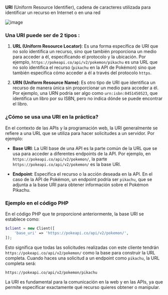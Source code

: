 **URI** (Uniform Resource Identifier), cadena de caracteres utilizada para identificar un recurso en Internet o en una red

![image](https://github.com/user-attachments/assets/97fca2b0-c171-429c-9015-8965e87d3a7c)


### Una URI puede ser de 2 tipos :

1. **URL (Uniform Resource Locator)**: Es una forma específica de URI que no solo identifica un recurso, sino que también proporciona un medio para acceder a él, especificando el protocolo y la ubicación. Por ejemplo, `https://pokeapi.co/api/v2/pokemon/pikachu` es una URL que no solo identifica el recurso (`pikachu` en la API de Pokémon) sino que también especifica cómo acceder a él a través del protocolo `https`.

2. **URN (Uniform Resource Name)**: Es otro tipo de URI que identifica un recurso de manera única sin proporcionar un medio para acceder a él. Por ejemplo, una URN podría ser algo como `urn:isbn:0451450523`, que identifica un libro por su ISBN, pero no indica dónde se puede encontrar el libro.

### ¿Cómo se usa una URI en la práctica?

En el contexto de las APIs y la programación web, la URI generalmente se refiere a una URL que se utiliza para hacer solicitudes a un servidor. Por ejemplo:

- **Base URI**: La URI base de una API es la parte común de la URL que se usa para acceder a diferentes endpoints de la API. Por ejemplo, en `https://pokeapi.co/api/v2/pokemon/`, la parte `https://pokeapi.co/api/v2/pokemon/` es la base URI.

- **Endpoint**: Especifica el recurso o la acción deseada en la API. En el caso de la API de Pokémon, un endpoint podría ser `pikachu`, que se adjunta a la base URI para obtener información sobre el Pokémon Pikachu.

### Ejemplo en el código PHP

En el código PHP que te proporcioné anteriormente, la base URI se establece como:

```php
$client = new Client([
    'base_uri' => 'https://pokeapi.co/api/v2/pokemon/',
]);
```

Esto significa que todas las solicitudes realizadas con este cliente tendrán `https://pokeapi.co/api/v2/pokemon/` como la base para construir la URL completa. Cuando haces una solicitud a un endpoint como `pikachu`, la URL completa será:

```
https://pokeapi.co/api/v2/pokemon/pikachu
```

La URI es fundamental para la comunicación en la web y en las APIs, ya que permite especificar exactamente qué recurso quieres obtener o manipular.

